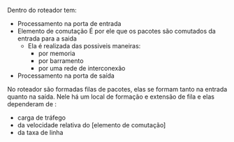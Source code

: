 Dentro do roteador tem:
* Processamento na porta de entrada
* Elemento de comutação
	É por ele que os pacotes são comutados da entrada para a saida
	* Ela é realizada das possiveis maneiras:
		* por memoria
		* por barramento
		* por uma rede de interconexão
* Processamento na porta de saída

No roteador são formadas filas de pacotes, elas se formam tanto na entrada quanto na saída. Nele há um local de formação e extensão de fila e elas dependeram de :
* carga de tráfego
* da velocidade relativa do [elemento de comutação]
* da taxa de linha